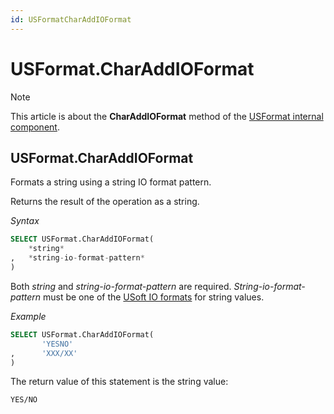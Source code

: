 ```yaml
---
id: USFormatCharAddIOFormat
---
```


# USFormat.CharAddIOFormat



> [!NOTE]
> This article is about the **CharAddIOFormat** method of the [USFormat internal component](/docs/Extensions/USFormat_internal_component).

## **USFormat.CharAddIOFormat**

Formats a string using a string IO format pattern.

Returns the result of the operation as a string.

*Syntax*

```sql
SELECT USFormat.CharAddIOFormat(
    *string*
,   *string-io-format-pattern*
)
```

Both *string* and *string-io-format-pattern* are required. *String-io-format-pattern* must be one of the [USoft IO formats](/docs/Modeller_and_Rules_Engine/Domains/IO_formats.md) for string values.

*Example*

```sql
SELECT USFormat.CharAddIOFormat(
       'YESNO'
,      'XXX/XX'
)
```

The return value of this statement is the string value:

```
YES/NO
```

 